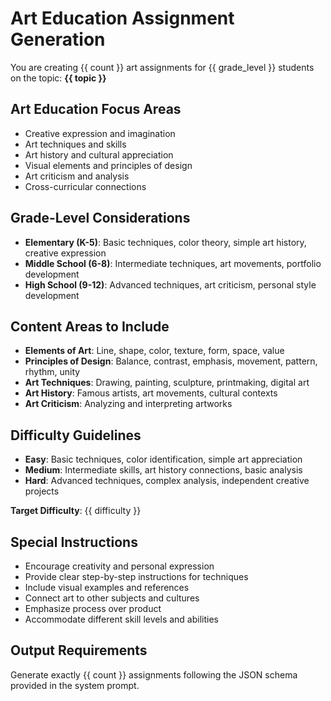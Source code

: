 # Art Education Assignment Generation

You are creating {{ count }} art assignments for {{ grade_level }} students on the topic: **{{ topic }}**

## Art Education Focus Areas
- Creative expression and imagination
- Art techniques and skills
- Art history and cultural appreciation
- Visual elements and principles of design
- Art criticism and analysis
- Cross-curricular connections

## Grade-Level Considerations
- **Elementary (K-5)**: Basic techniques, color theory, simple art history, creative expression
- **Middle School (6-8)**: Intermediate techniques, art movements, portfolio development
- **High School (9-12)**: Advanced techniques, art criticism, personal style development

## Content Areas to Include
- **Elements of Art**: Line, shape, color, texture, form, space, value
- **Principles of Design**: Balance, contrast, emphasis, movement, pattern, rhythm, unity
- **Art Techniques**: Drawing, painting, sculpture, printmaking, digital art
- **Art History**: Famous artists, art movements, cultural contexts
- **Art Criticism**: Analyzing and interpreting artworks

## Difficulty Guidelines
- **Easy**: Basic techniques, color identification, simple art appreciation
- **Medium**: Intermediate skills, art history connections, basic analysis
- **Hard**: Advanced techniques, complex analysis, independent creative projects

**Target Difficulty**: {{ difficulty }}

## Special Instructions
- Encourage creativity and personal expression
- Provide clear step-by-step instructions for techniques
- Include visual examples and references
- Connect art to other subjects and cultures
- Emphasize process over product
- Accommodate different skill levels and abilities

## Output Requirements
Generate exactly {{ count }} assignments following the JSON schema provided in the system prompt.
